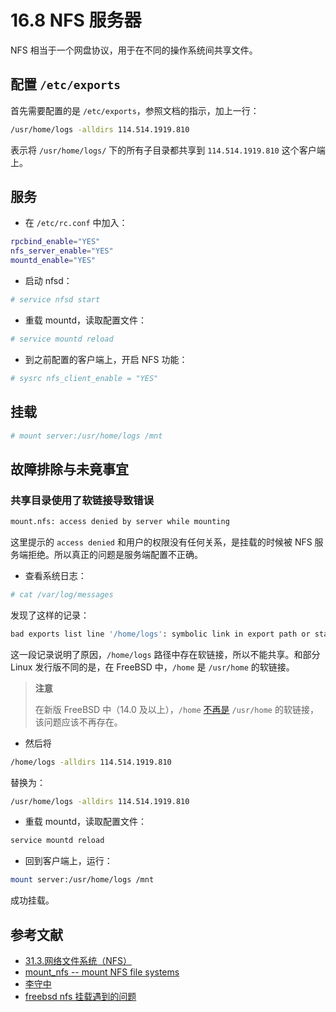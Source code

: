# 16.8 NFS 服务器

NFS 相当于一个网盘协议，用于在不同的操作系统间共享文件。

## 配置 `/etc/exports`

首先需要配置的是 `/etc/exports`，参照文档的指示，加上一行：

```sh
/usr/home/logs -alldirs 114.514.1919.810
```

表示将 `/usr/home/logs/` 下的所有子目录都共享到 `114.514.1919.810` 这个客户端上。

## 服务

- 在 `/etc/rc.conf` 中加入：

```sh
rpcbind_enable="YES"
nfs_server_enable="YES"
mountd_enable="YES"
```

- 启动 nfsd：

```sh
# service nfsd start
```

- 重载 mountd，读取配置文件：

```sh
# service mountd reload
```

- 到之前配置的客户端上，开启 NFS 功能：

```sh
# sysrc nfs_client_enable = "YES"
```

## 挂载

```sh
# mount server:/usr/home/logs /mnt
```

## 故障排除与未竟事宜

### 共享目录使用了软链接导致错误


```sh
mount.nfs: access denied by server while mounting
```

这里提示的 `access denied` 和用户的权限没有任何关系，是挂载的时候被 NFS 服务端拒绝。所以真正的问题是服务端配置不正确。


- 查看系统日志：

```sh
# cat /var/log/messages
```

发现了这样的记录：

```sh
bad exports list line '/home/logs': symbolic link in export path or statfs failed
```

这一段记录说明了原因，`/home/logs` 路径中存在软链接，所以不能共享。和部分 Linux 发行版不同的是，在 FreeBSD 中，`/home` 是 `/usr/home` 的软链接。

>**注意**
>
>在新版 FreeBSD 中（14.0 及以上），`/home` [不再是](https://cgit.freebsd.org/src/commit/?id=bbb2d2ce4220) `/usr/home` 的软链接，该问题应该不再存在。

- 然后将

```sh
/home/logs -alldirs 114.514.1919.810
```

替换为：

```sh
/usr/home/logs -alldirs 114.514.1919.810
```

- 重载 mountd，读取配置文件：

```sh
service mountd reload
```

- 回到客户端上，运行：

```sh
mount server:/usr/home/logs /mnt
```

成功挂载。

## 参考文献

- [31.3.网络文件系统（NFS）](https://handbook.bsdcn.org/di-31-zhang-wang-luo-fu-wu-qi/31.3.-wang-luo-wen-jian-xi-tong-nfs.html)
- [mount_nfs -- mount NFS file systems](https://www.freebsd.org/cgi/man.cgi?mount_nfs(8))
- [李守中](https://note.lishouzhong.com/article/translation/sitemap-index.html)
- [freebsd nfs 挂载遇到的问题](https://blog.51cto.com/chhquan/1708250)

